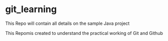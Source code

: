 # git_learning
This Repo will contain all details on the sample Java project


This Repomis created to understand the practical working of Git and Github
